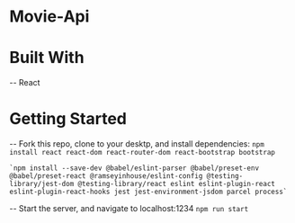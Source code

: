 # Movie-Api

# Built With
-- React


# Getting Started
-- Fork this repo, clone to your desktp, and install dependencies:
    `npm install react react-dom react-router-dom react-bootstrap bootstrap`

    `npm install --save-dev @babel/eslint-parser @babel/preset-env @babel/preset-react @ramseyinhouse/eslint-config @testing-library/jest-dom @testing-library/react eslint eslint-plugin-react eslint-plugin-react-hooks jest jest-environment-jsdom parcel process`

-- Start the server, and navigate to localhost:1234
        `npm run start`
